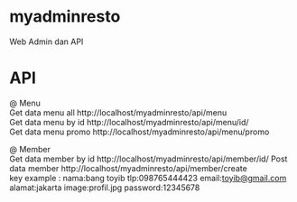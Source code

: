 # myadminresto
Web Admin dan API 

# API
@ Menu \
Get data menu all http://localhost/myadminresto/api/menu \
Get data menu by id http://localhost/myadminresto/api/menu/id/ \
Get data menu promo http://localhost/myadminresto/api/menu/promo 

@ Member \
Get data member by id http://localhost/myadminresto/api/member/id/
Post data member http://localhost/myadminresto/api/member/create \
key example :
nama:bang toyib
tlp:098765444423
email:toyib@gmail.com
alamat:jakarta
image:profil.jpg
password:12345678




